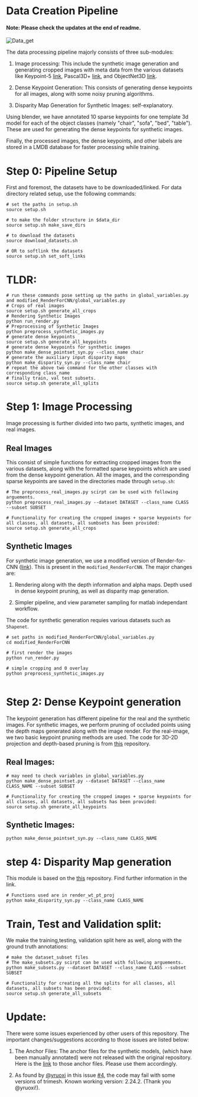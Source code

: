 # Data Creation Pipeline

#### Note: Please check the updates at the end of readme.

![Data_get](misc/ACMMM_datagen.png)


The data processing pipeline majorly consists of three sub-modules: 

1) Image processing: This include the synthetic image generation and generating cropped images with meta data from the various datasets like Keypoint-5 [link](), Pascal3D+ [link](), and ObjectNet3D [link](). 

2) Dense Keypoint Generation: This consists of generating dense keypoints for all images, along with some noisy pruning algorithms.

3) Disparity Map Generation for Synthetic Images: self-explanatory.

Using blender, we have annotated 10 sparse keypoints for one template 3d model for each of the object classes (namely "chair", "sofa", "bed", "table"). These are used for generating the dense keypoints for synthetic images.

Finally, the processed images, the dense keypoints, and other labels are stored in a LMDB database for faster processing while training.

# Step 0: Pipeline Setup

First and foremost, the datasets have to be downloaded/linked. For data directory related setup, use the following commands:

```
# set the paths in setup.sh
source setup.sh

# to make the folder structure in $data_dir
source setup.sh make_save_dirs

# to download the datasets
source download_datasets.sh

# OR to softlink the datasets
source setup.sh set_soft_links
```
# **TLDR**: 
```
# run these commands pose setting up the paths in global_variables.py and modified_RenderForCNN/global_variables.py
# Crops of real images
source setup.sh generate_all_crops
# Rendering Synthetic Images
python run_render.py
# Preprocessing of Synthetic Images
python preprocess_synthetic_images.py
# generate dense keypoints
source setup.sh generate_all_keypoints
# generate dense keypoints for synthetic images
python make_dense_pointset_syn.py --class_name chair
# generate the auxiliary input disparity maps
python make_disparity_syn.py --class_name chair
# repeat the above two command for the other classes with corresponding class_name
# finally train, val test subsets.
source setup.sh generate_all_splits

```

# Step 1: Image Processing

Image processing is further divided into two parts, synthetic images, and real images.

## Real Images

This consist of simple functions for extracting cropped images from the various datasets, along with the formatted sparse keypoints which are used from the dense keypoint generation. All the images, and the corresponding sparse keypoints are saved in the directories made through `setup.sh`:


```
# The preprocess_real_images.py scirpt can be used with following arguements.
python preprocess_real_images.py --dataset DATASET --class_name CLASS --subset SUBSET

# Functionality for creating the cropped images + sparse keypoints for all classes, all datasets, all sumbsets has been provided:
source setup.sh generate_all_crops

```

## Synthetic Images

For synthetic image generation, we use a modified version of Render-for-CNN ([link]()). This is present in the `modified_RenderForCNN`. The major changes are:

1) Rendering along with the depth information and alpha maps. Depth used in dense keypoint pruning, as well as disparity map generation.

2) Simpler pipeline, and view parameter sampling for matlab independant workflow.

The code for synthetic generation requies various datasets such as `Shapenet`.
```
# set paths in modified_RenderForCNN/global_variables.py 
cd modified_RenderForCNN

# first render the images
python run_render.py

# simple cropping and 0 overlay
python preprocess_synthetic_images.py


```

# Step 2: Dense Keypoint generation

The keypoint generation has different pipeline for the real and the synthetic images. For synthetic images, we perform pruning of occluded points using the depth maps generated along with the image render. For the real-image, we two basic keypoint pruning methods are used. The code for 3D-2D projection and depth-based pruning is from [this]() repository.

## Real Images:
```
# may need to check variables in global_variables.py
python make_dense_pointset.py --dataset DATASET --class_name CLASS_NAME --subset SUBSET

# Functionality for creating the cropped images + sparse keypoints for all classes, all datasets, all subsets has been provided:
source setup.sh generate_all_keypoints

```

## Synthetic Images:
```
python make_dense_pointset_syn.py --class_name CLASS_NAME
```
# step 4: Disparity Map generation

This module is based on the [this]() repository. Find further information in the link.
```
# Functions used are in render_wt_pt_proj
python make_disparity_syn.py --class_name CLASS_NAME
```

# Train, Test and Validation split: 

We make the training,testing, validation split here as well, along with the ground truth annotations:

```
# make the dataset_subset files
# The make_subsets.py scirpt can be used with following arguements.
python make_subsets.py --dataset DATASET --class_name CLASS --subset SUBSET

# Functionality for creating all the splits for all classes, all datasets, all subsets has been provided:
source setup.sh generate_all_subsets
```

# Update:

There were some issues experienced by other users of this repository. The important changes/suggestions according to those issues are listed below:

1) The Anchor Files:
The anchor files for the synthetic models, (which have been manually annotated) were not released with the original repository. Here is the [link](https://drive.google.com/open?id=1_UUmDrM-Bg5KMbHJS-qtiscIsYkWi1_a) to those anchor files. Please use them accordingly. 

2) As found by [@yruoxi](https://github.com/yruoxi) in this issue [#4](https://github.com/val-iisc/pose_estimation/issues/4), the code may fail with some versions of trimesh. Known working version: 2.24.2. (Thank you @yruoxi!). 

